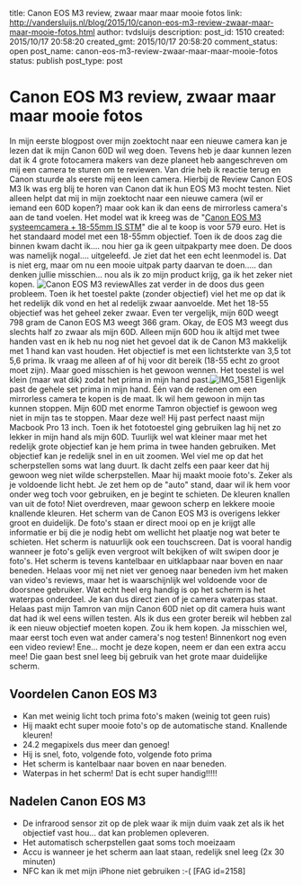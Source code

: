 title: Canon EOS M3 review, zwaar maar maar mooie fotos
link: http://vandersluijs.nl/blog/2015/10/canon-eos-m3-review-zwaar-maar-maar-mooie-fotos.html
author: tvdsluijs
description: 
post_id: 1510
created: 2015/10/17 20:58:20
created_gmt: 2015/10/17 20:58:20
comment_status: open
post_name: canon-eos-m3-review-zwaar-maar-maar-mooie-fotos
status: publish
post_type: post

# Canon EOS M3 review, zwaar maar maar mooie fotos

In mijn eerste blogpost over mijn zoektocht naar een nieuwe camera kan je lezen dat ik mijn Canon 60D wil weg doen. Tevens heb je daar kunnen lezen dat ik 4 grote fotocamera makers van deze planeet heb aangeschreven om mij een camera te sturen om te reviewen. Van drie heb ik reactie terug en Canon stuurde als eerste mij een leen camera. Hierbij de Review Canon EOS M3  Ik was erg blij te horen van Canon dat ik hun EOS M3 mocht testen. Niet alleen helpt dat mij in mijn zoektocht naar een nieuwe camera (wil er iemand een 60D kopen?) maar ook kan ik dan eens de mirrorless camera's aan de tand voelen. Het model wat ik kreeg was de "[Canon EOS M3 systeemcamera + 18-55mm IS STM](http://www.cameranu.nl/fotografie/?tt=12190_12_97738_&r=%2Fnl%2Fp651705%2Fcanon-eos-m3-systeemcamera-18-55mm-is-stm)" die al te koop is voor 579 euro. Het is het standaard model met een 18-55mm objectief. Toen ik de doos zag die binnen kwam dacht ik.... nou hier ga ik geen uitpakparty mee doen. De doos was namelijk nogal.... uitgeleefd. Je ziet dat het een echt leenmodel is. Dat is niet erg, maar om nu een mooie uitpak party daarvan te doen..... dan denken jullie misschien... nou als ik zo mijn product krijg, ga ik het zeker niet kopen. ![Canon EOS M3 review](https://dezeeuwsefotograaf.nl/wp-content/uploads/2015/10/IMG_1530-300x225.jpg)Alles zat verder in de doos dus geen probleem. Toen ik het toestel pakte (zonder objectief) viel het me op dat ik het redelijk dik vond en het al redelijk zwaar aanvoelde. Met het 18-55 objectief was het geheel zeker zwaar. Even ter vergelijk, mijn 60D weegt 798 gram de Canon EOS M3 weegt 366 gram. Okay, de EOS M3 weegt dus slechts half zo zwaar als mijn 60D. Alleen mijn 60D hou ik altijd met twee handen vast en ik heb nu nog niet het gevoel dat ik de Canon M3 makkelijk met 1 hand kan vast houden. Het objectief is met een lichtsterkte van 3,5 tot 5,6 prima. Ik vraag me alleen af of hij voor dit bereik (18-55 echt zo groot moet zijn). Maar goed misschien is het gewoon wennen. Het toestel is wel klein (maar wat dik) zodat het prima in mijn hand past.![IMG_1581](https://dezeeuwsefotograaf.nl/wp-content/uploads/2015/10/IMG_1581-300x225.jpg) Eigenlijk past de gehele set prima in mijn hand. Één van de redenen om een mirrorless camera te kopen is de maat. Ik wil hem gewoon in mijn tas kunnen stoppen. Mijn 60D met enorme Tamron objectief is gewoon weg niet in mijn tas te stoppen. Maar deze wel! Hij past perfect naast mijn Macbook Pro 13 inch. Toen ik het fototoestel ging gebruiken lag hij net zo lekker in mijn hand als mijn 60D. Tuurlijk wel wat kleiner maar met het redelijk grote objectief kan je hem prima in twee handen gebruiken. Met objectief kan je redelijk snel in en uit zoomen. Wel viel me op dat het scherpstellen soms wat lang duurt. Ik dacht zelfs een paar keer dat hij gewoon weg niet wilde scherpstellen. Maar hij maakt mooie foto's. Zeker als je voldoende licht hebt. Je zet hem op de "auto" stand, daar wil ik hem voor onder weg toch voor gebruiken, en je begint te schieten. De kleuren knallen van uit de foto! Niet overdreven, maar gewoon scherp en lekkere mooie knallende kleuren. Het scherm van de Canon EOS M3 is overigens lekker groot en duidelijk. De foto's staan er direct mooi op en je krijgt alle informatie er bij die je nodig hebt om wellicht het plaatje nog wat beter te schieten. Het scherm is natuurlijk ook een touchscreen. Dat is vooral handig wanneer je foto's gelijk even vergroot wilt bekijken of wilt swipen door je foto's. Het scherm is tevens kantelbaar en uitklapbaar naar boven en naar beneden. Helaas voor mij net niet ver genoeg naar beneden ivm het maken van video's reviews, maar het is waarschijnlijk wel voldoende voor de doorsnee gebruiker. Wat echt heel erg handig is op het scherm is het waterpas onderdeel. Je kan dus direct zien of je camera waterpas staat. Helaas past mijn Tamron van mijn Canon 60D niet op dit camera huis want dat had ik wel eens willen testen. Als ik dus een groter bereik wil hebben zal ik een nieuw objectief moeten kopen. Zou ik hem kopen. Ja misschien wel, maar eerst toch even wat ander camera's nog testen! Binnenkort nog even een video review! Ene... mocht je deze kopen, neem er dan een extra accu mee! Die gaan best snel leeg bij gebruik van het grote maar duidelijke scherm. 

## Voordelen Canon EOS M3

  * Kan met weinig licht toch prima foto's maken (weinig tot geen ruis)
  * Hij maakt echt super mooie foto's op de automatische stand. Knallende kleuren!
  * 24.2 megapixels dus meer dan genoeg!
  * Hij is snel, foto, volgende foto, volgende foto prima
  * Het scherm is kantelbaar naar boven en naar beneden.
  * Waterpas in het scherm! Dat is echt super handig!!!!!

## Nadelen Canon EOS M3

  * De infrarood sensor zit op de plek waar ik mijn duim vaak zet als ik het objectief vast hou... dat kan problemen opleveren.
  * Het automatisch scherpstellen gaat soms toch moeizaam
  * Accu is wanneer je het scherm aan laat staan, redelijk snel leeg (2x 30 minuten)
  * NFC kan ik met mijn iPhone niet gebruiken :-(
[FAG id=2158]